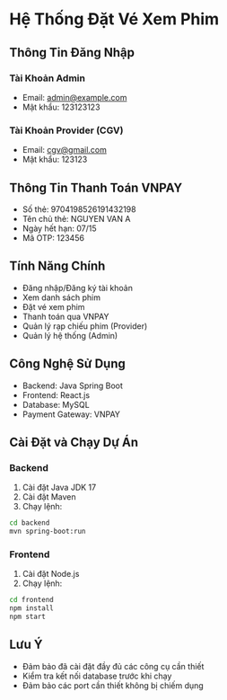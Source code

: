 # Hệ Thống Đặt Vé Xem Phim

## Thông Tin Đăng Nhập

### Tài Khoản Admin
- Email: admin@example.com
- Mật khẩu: 123123123

### Tài Khoản Provider (CGV)
- Email: cgv@gmail.com
- Mật khẩu: 123123

## Thông Tin Thanh Toán VNPAY
- Số thẻ: 9704198526191432198
- Tên chủ thẻ: NGUYEN VAN A
- Ngày hết hạn: 07/15
- Mã OTP: 123456

## Tính Năng Chính
- Đăng nhập/Đăng ký tài khoản
- Xem danh sách phim
- Đặt vé xem phim
- Thanh toán qua VNPAY
- Quản lý rạp chiếu phim (Provider)
- Quản lý hệ thống (Admin)

## Công Nghệ Sử Dụng
- Backend: Java Spring Boot
- Frontend: React.js
- Database: MySQL
- Payment Gateway: VNPAY

## Cài Đặt và Chạy Dự Án

### Backend
1. Cài đặt Java JDK 17
2. Cài đặt Maven
3. Chạy lệnh:
```bash
cd backend
mvn spring-boot:run
```

### Frontend
1. Cài đặt Node.js
2. Chạy lệnh:
```bash
cd frontend
npm install
npm start
```

## Lưu Ý
- Đảm bảo đã cài đặt đầy đủ các công cụ cần thiết
- Kiểm tra kết nối database trước khi chạy
- Đảm bảo các port cần thiết không bị chiếm dụng